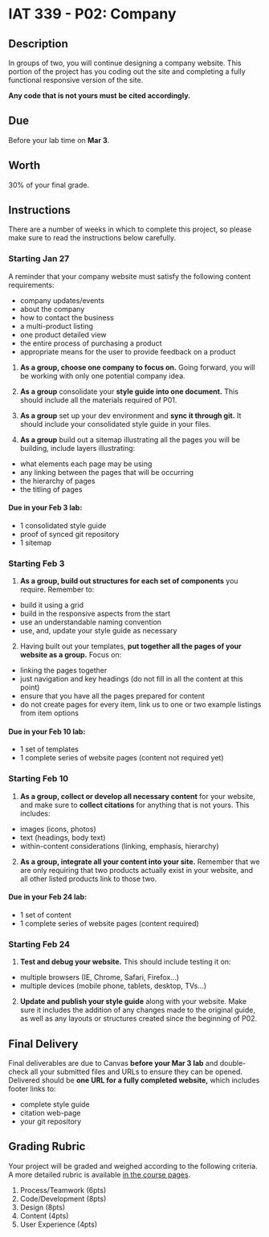 # IAT 339 - P02: Company

## Description
In groups of two, you will continue designing a company website. This portion of the project has you coding out the site and completing a fully functional responsive version of the site.

**Any code that is not yours must be cited accordingly.**

## Due
Before your lab time on **Mar 3**.

## Worth
30% of your final grade.

## Instructions
There are a number of weeks in which to complete this project, so please make sure to read the instructions below carefully.

### Starting Jan 27
A reminder that your company website must satisfy the following content requirements:
* company updates/events
* about the company
* how to contact the business
* a multi-product listing
* one product detailed view
* the entire process of purchasing a product
* appropriate means for the user to provide feedback on a product

1. **As a group, choose one company to focus on.** Going forward, you will be working with only one potential company idea.

2. **As a group** consolidate your **style guide into one document.** This should include all the materials required of P01.

3. **As a group** set up your dev environment and **sync it through git.** It should include your consolidated style guide in your files.

4. **As a group** build out a sitemap illustrating all the pages you will be building, include layers illustrating:
  * what elements each page may be using
  * any linking between the pages that will be occurring
  * the hierarchy of pages
  * the titling of pages

#### Due in your Feb 3 lab:
* 1 consolidated style guide
* proof of synced git repository
* 1 sitemap

### Starting Feb 3
1. **As a group, build out structures for each set of components** you require. Remember to:
  * build it using a grid
  * build in the responsive aspects from the start
  * use an understandable naming convention
  * use, and, update your style guide as necessary

2. Having built out your templates, **put together all the pages of your website as a group.** Focus on:
  * linking the pages together
  * just navigation and key headings (do not fill in all the content at this point)
  * ensure that you have all the pages prepared for content
  * do not create pages for every item, link us to one or two example listings from item options

#### Due in your Feb 10 lab:
* 1 set of templates
* 1 complete series of website pages (content not required yet)

### Starting Feb 10
1. **As a group, collect or develop all necessary content** for your website, and make sure to **collect citations** for anything that is not yours. This includes:
  * images (icons, photos)
  * text (headings, body text)
  * within-content considerations (linking, emphasis, hierarchy)

2. **As a group, integrate all your content into your site.** Remember that we are only requiring that two products actually exist in your website, and all other listed products link to those two.

#### Due in your Feb 24 lab:
* 1 set of content
* 1 complete series of website pages (content required)

### Starting Feb 24
1. **Test and debug your website.** This should include testing it on:
  * multiple browsers (IE, Chrome, Safari, Firefox...)
  * multiple devices (mobile phone, tablets, desktop, TVs...)

2. **Update and publish your style guide** along with your website. Make sure it includes the addition of any changes made to the original guide, as well as any layouts or structures created since the beginning of P02.

## Final Delivery
Final deliverables are due to Canvas **before your Mar 3 lab** and double-check all your submitted files and URLs to ensure they can be opened. Delivered should be **one URL for a fully completed website,** which includes footer links to:
* complete style guide
* citation web-page
* your git repository

## Grading Rubric
Your project will be graded and weighed according to the following criteria. A more detailed rubric is available [in the course pages](https://canvas.sfu.ca/courses/30738/assignments/204763).
1. Process/Teamwork (6pts)
2. Code/Development (8pts)
3. Design (8pts)
4. Content (4pts)
5. User Experience (4pts)
